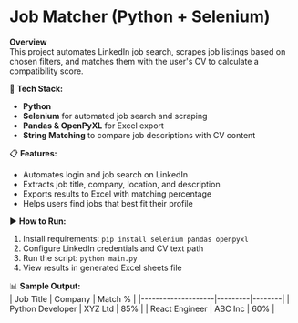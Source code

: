 # Job Matcher (Python + Selenium)

**Overview**  
This project automates LinkedIn job search, scrapes job listings based on chosen filters, and matches them with the user's CV to calculate a compatibility score.  

🔧 **Tech Stack:**  
- **Python**  
- **Selenium** for automated job search and scraping  
- **Pandas & OpenPyXL** for Excel export  
- **String Matching** to compare job descriptions with CV content  

📋 **Features:**  
- Automates login and job search on LinkedIn  
- Extracts job title, company, location, and description  
- Exports results to Excel with matching percentage  
- Helps users find jobs that best fit their profile  

▶️ **How to Run:**  
1. Install requirements: `pip install selenium pandas openpyxl`  
2. Configure LinkedIn credentials and CV text path  
3. Run the script: `python main.py`  
4. View results in generated Excel sheets file  

📊 **Sample Output:**  
| Job Title           | Company | Match % |
|--------------------|---------|--------|
| Python Developer   | XYZ Ltd | 85%   |
| React Engineer     | ABC Inc | 60%   |
